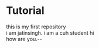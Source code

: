 # Tutorial

this is my first repository
<br>
i am jatinsingh.
i am a cuh student
hi
<br>
how are you.--
